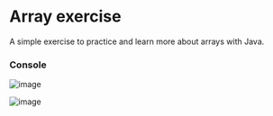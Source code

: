 # Array exercise
A simple exercise to practice and learn more about arrays with Java.

### Console
![image](https://github.com/FabioBJr/Array/assets/103130953/2b3d0003-e34a-494f-a7b0-41fa87d512e4)

![image](https://github.com/FabioBJr/Array/assets/103130953/fa7f0d62-0bf7-426f-a195-bd23eea00428)
